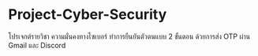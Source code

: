 # Project-Cyber-Security

โปรเจกต์รายวิชา ความมั่นคงทางไซเบอร์
ทำการยืนยันตัวตนแบบ 2 ขั้นตอน ด้วยการส่ง OTP ผ่าน Gmail และ Discord 
